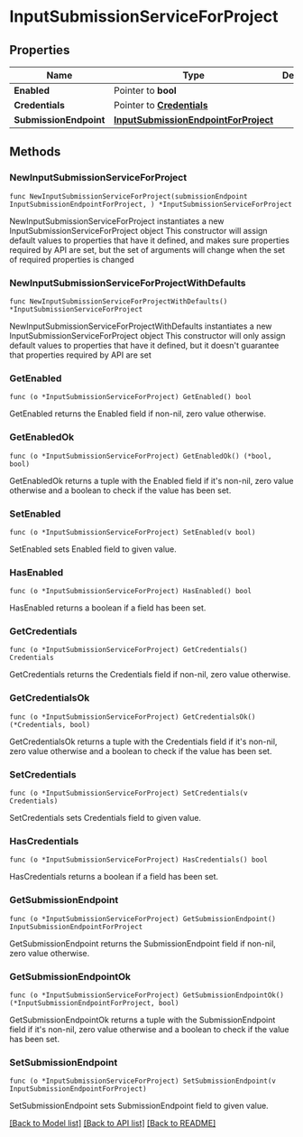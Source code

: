 # InputSubmissionServiceForProject

## Properties

Name | Type | Description | Notes
------------ | ------------- | ------------- | -------------
**Enabled** | Pointer to **bool** |  | [optional] 
**Credentials** | Pointer to [**Credentials**](Credentials.md) |  | [optional] 
**SubmissionEndpoint** | [**InputSubmissionEndpointForProject**](InputSubmissionEndpointForProject.md) |  | 

## Methods

### NewInputSubmissionServiceForProject

`func NewInputSubmissionServiceForProject(submissionEndpoint InputSubmissionEndpointForProject, ) *InputSubmissionServiceForProject`

NewInputSubmissionServiceForProject instantiates a new InputSubmissionServiceForProject object
This constructor will assign default values to properties that have it defined,
and makes sure properties required by API are set, but the set of arguments
will change when the set of required properties is changed

### NewInputSubmissionServiceForProjectWithDefaults

`func NewInputSubmissionServiceForProjectWithDefaults() *InputSubmissionServiceForProject`

NewInputSubmissionServiceForProjectWithDefaults instantiates a new InputSubmissionServiceForProject object
This constructor will only assign default values to properties that have it defined,
but it doesn't guarantee that properties required by API are set

### GetEnabled

`func (o *InputSubmissionServiceForProject) GetEnabled() bool`

GetEnabled returns the Enabled field if non-nil, zero value otherwise.

### GetEnabledOk

`func (o *InputSubmissionServiceForProject) GetEnabledOk() (*bool, bool)`

GetEnabledOk returns a tuple with the Enabled field if it's non-nil, zero value otherwise
and a boolean to check if the value has been set.

### SetEnabled

`func (o *InputSubmissionServiceForProject) SetEnabled(v bool)`

SetEnabled sets Enabled field to given value.

### HasEnabled

`func (o *InputSubmissionServiceForProject) HasEnabled() bool`

HasEnabled returns a boolean if a field has been set.

### GetCredentials

`func (o *InputSubmissionServiceForProject) GetCredentials() Credentials`

GetCredentials returns the Credentials field if non-nil, zero value otherwise.

### GetCredentialsOk

`func (o *InputSubmissionServiceForProject) GetCredentialsOk() (*Credentials, bool)`

GetCredentialsOk returns a tuple with the Credentials field if it's non-nil, zero value otherwise
and a boolean to check if the value has been set.

### SetCredentials

`func (o *InputSubmissionServiceForProject) SetCredentials(v Credentials)`

SetCredentials sets Credentials field to given value.

### HasCredentials

`func (o *InputSubmissionServiceForProject) HasCredentials() bool`

HasCredentials returns a boolean if a field has been set.

### GetSubmissionEndpoint

`func (o *InputSubmissionServiceForProject) GetSubmissionEndpoint() InputSubmissionEndpointForProject`

GetSubmissionEndpoint returns the SubmissionEndpoint field if non-nil, zero value otherwise.

### GetSubmissionEndpointOk

`func (o *InputSubmissionServiceForProject) GetSubmissionEndpointOk() (*InputSubmissionEndpointForProject, bool)`

GetSubmissionEndpointOk returns a tuple with the SubmissionEndpoint field if it's non-nil, zero value otherwise
and a boolean to check if the value has been set.

### SetSubmissionEndpoint

`func (o *InputSubmissionServiceForProject) SetSubmissionEndpoint(v InputSubmissionEndpointForProject)`

SetSubmissionEndpoint sets SubmissionEndpoint field to given value.



[[Back to Model list]](../README.md#documentation-for-models) [[Back to API list]](../README.md#documentation-for-api-endpoints) [[Back to README]](../README.md)



